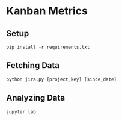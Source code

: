 # Kanban Metrics

## Setup

```
pip install -r requirements.txt
```

## Fetching Data

```
python jira.py [project_key] [since_date]
```

## Analyzing Data

```
jupyter lab
```
